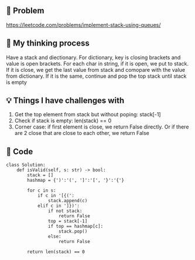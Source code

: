 ## 🧩 Problem
https://leetcode.com/problems/implement-stack-using-queues/

## 💭 My thinking process
Have a stack and diectionary. For dictionary, key is closing brackets and value is open brackets. For each char in string, if it is open, we put to stack. If it is close, we get the last value from stack and comopare with the value from dictionary. If it is the same, continue and pop the top stack until stack is empty

## 💡 Things I have challenges with
1. Get the top element from stack but without poping: stack[-1]
2. Check if stack is empty: len(stack) == 0
3. Corner case: if first element is close, we return False directly. Or if there are 2 close that are close to each other, we return False

## 🧠 Code
```
class Solution:
    def isValid(self, s: str) -> bool:
        stack = []
        hashmap = {')':'(', ']':'[', '}':'{'}

        for c in s:
            if c in '[{(':
                stack.append(c)
            elif c in ']})':
                if not stack:
                    return False
                top = stack[-1]
                if top == hashmap[c]:
                    stack.pop()
                else:
                    return False
        
        return len(stack) == 0

```
